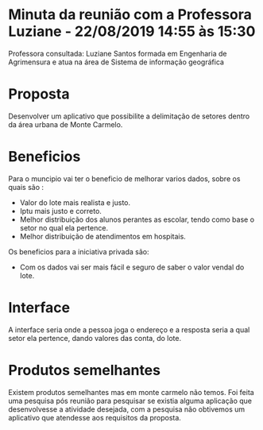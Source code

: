 # Minuta da reunião com a Professora Luziane - 22/08/2019 14:55 às 15:30

Professora consultada: Luziane Santos formada em Engenharia de Agrimensura e atua na área de Sistema de informação geográfica

# Proposta

  Desenvolver um aplicativo que possibilite a delimitação de setores dentro da área urbana de Monte Carmelo.

# Beneficios
Para o muncipio vai ter o beneficio de melhorar varios dados, sobre os quais são :
 - Valor do lote mais realista e justo.
- Iptu mais justo e correto.
- Melhor distribuição dos alunos perantes as escolar, tendo como base o setor no qual ela pertence.
- Melhor distribuição de atendimentos em hospitais.

Os beneficios para a iniciativa privada são:
- Com os dados vai ser mais fácil e seguro de saber o valor vendal do lote.

# Interface
A interface seria onde a pessoa joga o endereço e a resposta seria a qual setor ela pertence, dando valores das conta, do lote.

# Produtos semelhantes

Existem produtos semelhantes mas em monte carmelo não temos. Foi feita uma pesquisa pós reunião para pesquisar se existia alguma aplicação que desenvolvesse a atividade desejada, com a pesquisa não obtivemos um aplicativo que atendesse aos requisitos da proposta.
